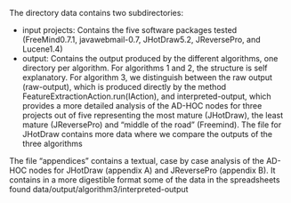 The directory data contains two subdirectories:
- input projects:
Contains the five software packages tested (FreeMind0.7.1, javawebmail-0.7, JHotDraw5.2, JReversePro, and Lucene1.4)
- output:
Contains the output produced by the different algorithms, one directory per algorithm. For algorithms 1 and 2, the structure is self explanatory. For algorithm 3, we distinguish between the raw output (raw-output), which is produced directly by the method FeatureExtractionAction.run(IAction), and interpreted-output, which provides a more detailed analysis of the AD-HOC nodes for three projects out of five representing the most mature (JHotDraw), the least mature (JReversePro) and “middle of the road” (Freemind). The file for JHotDraw contains more data  where we compare the outputs of the three algorithms

The file “appendices” contains a textual, case by case analysis of the AD-HOC nodes for JHotDraw (appendix A) and JReversePro (appendix B). It contains in a more digestible format some of the data in the spreadsheets found data/output/algorithm3/interpreted-output 
